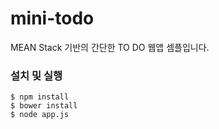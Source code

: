 mini-todo
=========

MEAN Stack 기반의 간단한 TO DO 웹앱 셈플입니다.

### 설치 및 실행
```
$ npm install
$ bower install
$ node app.js
```

